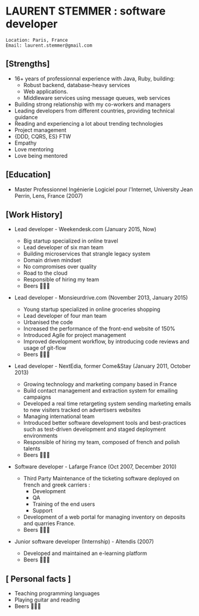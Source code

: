 LAURENT STEMMER : software developer
======
```
Location: Paris, France
Email: laurent.stemmer@gmail.com
```

[Strengths]
-----------

- 16+ years of professionnal experience with Java, Ruby, building:
	- Robust backend, database-heavy services 
	- Web applications.
	- Middleware services using message queues, web services
- Building strong relationship with my co-workers and managers
- Leading developers from different countries, providing technical guidance
- Reading and experiencing a lot about trending technologies
- Project management
- {DDD, CQRS, ES} FTW
- Empathy
- Love mentoring
- Love being mentored

[Education]
-----------

- Master Professionnel Ingénierie Logiciel pour l'Internet, University Jean Perrin, Lens, France (2007)

[Work History]
--------------

- Lead developer - Weekendesk.com (January 2015, Now)
	- Big startup specialized in online travel
	- Lead developer of six man team
	- Building microservices that strangle legacy system
	- Domain driven mindset
	- No compromises over quality
	- Road to the cloud
	- Responsible of hiring my team
	- Beers 🍺🍺🍺

- Lead developer - Monsieurdrive.com (November 2013, January 2015)
	- Young startup specialized in online groceries shopping
	- Lead developer of four man team
	- Urbanised the code
	- Increased the performance of the front-end website of 150%
	- Introduced Agile for project management
	- Improved development workflow, by introducing code reviews and usage of git-flow
	- Beers 🍺🍺🍺

- Lead developer - NextEdia, former Come&Stay (January 2011, October 2013)
	- Growing technology and marketing company based in France
	- Build contact management and extraction system for emailing campaigns
	- Developed a real time retargeting system sending marketing emails to new visiters tracked on advertisers websites
	- Managing international team
	- Introduced better software development tools and best-practices such as test-driven development and staged deployment environments
	- Responsible of hiring my team, composed of french and polish talents
	- Beers 🍺🍺🍺

- Software developer - Lafarge France (Oct 2007, December 2010)
	- Third Party Maintenance of the ticketing software deployed on french and greek carriers :
		- Development
		- QA
		- Training of the end users
		- Support
	- Development of a web portal for managing inventory on deposits and quarries France.
	- Beers 🍺🍺🍺

- Junior software developer (Internship) - Altendis (2007)
	- Developed and maintained an e-learning platform
	- Beers 🍺🍺🍺

[ Personal facts ]
------------------

- Teaching programming languages
- Playing guitar and reading
- Beers 🍺🍺🍺